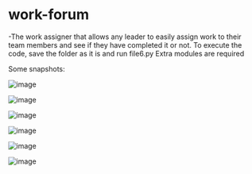 # work-forum
-The work assigner that allows any leader to easily assign work to their team members and see if they have completed it or not.
To execute the code, save the folder as it is and run file6.py
Extra modules are required

Some snapshots:

![image](https://user-images.githubusercontent.com/93638366/187006817-70632550-c5be-42f9-975d-6b70547d6b75.png)

![image](https://user-images.githubusercontent.com/93638366/187006835-3cce61bd-bed2-4e5f-b155-d7778c2a593e.png)

![image](https://user-images.githubusercontent.com/93638366/187006990-8e4cf5db-beb2-4261-a564-fb4ef85c761e.png)

![image](https://user-images.githubusercontent.com/93638366/187007008-313997ba-a004-4770-bad9-a9644746a559.png)

![image](https://user-images.githubusercontent.com/93638366/187007032-92a59564-f669-4d6e-a792-4aaf218b9beb.png)

![image](https://user-images.githubusercontent.com/93638366/187007063-93383c5c-6456-4eb4-9c5e-d6e424a5113c.png)
